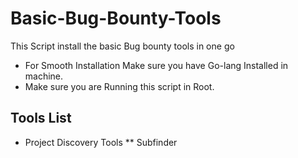 # Basic-Bug-Bounty-Tools
This Script install the basic Bug bounty tools in one go 
- For Smooth Installation Make sure you have Go-lang Installed in machine.
- Make sure you are Running this script in Root.
## Tools List
* Project Discovery Tools
  ** Subfinder
  
